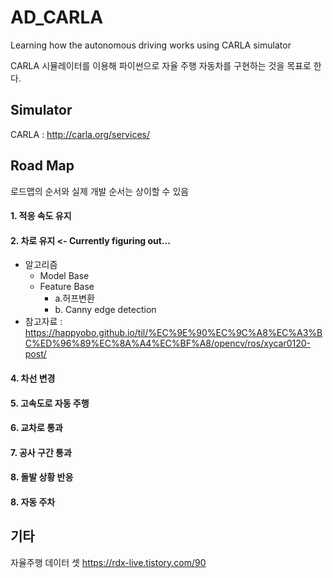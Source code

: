# AD_CARLA
Learning how the autonomous driving works using CARLA simulator

CARLA 시뮬레이터를 이용해 파이썬으로 자율 주행 자동차를 구현하는 것을 목표로 한다.

## Simulator
CARLA : http://carla.org/services/

## Road Map
로드맵의 순서와 실제 개발 순서는 상이할 수 있음

#### 1. 적응 속도 유지

#### 2. 차로 유지 <- Currently figuring out...
  + 알고리즘
    + Model Base
    + Feature Base
      + a.허프변환
      + b. Canny edge detection
  + 참고자료 : https://happyobo.github.io/til/%EC%9E%90%EC%9C%A8%EC%A3%BC%ED%96%89%EC%8A%A4%EC%BF%A8/opencv/ros/xycar0120-post/

#### 4. 차선 변경

#### 5. 고속도로 자동 주행

#### 6. 교차로 통과

#### 7. 공사 구간 통과

#### 8. 돌발 상황 반응

#### 8. 자동 주차

## 기타
자율주행 데이터 셋
https://rdx-live.tistory.com/90
